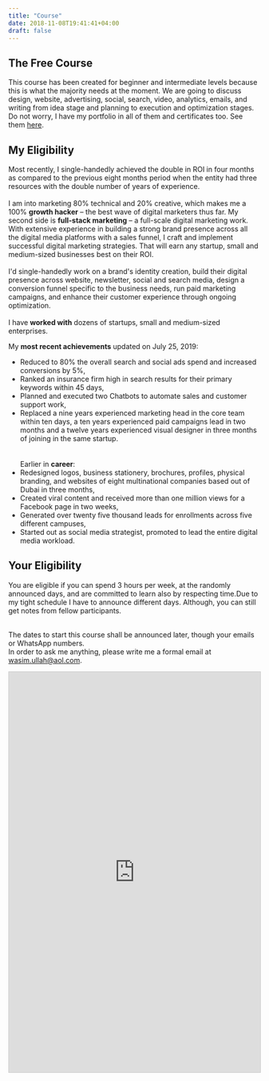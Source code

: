 ```yaml
---
title: "Course"
date: 2018-11-08T19:41:41+04:00
draft: false
---
```

<h2>The Free Course</h2>
This course has been created for beginner and intermediate levels because this is what the majority needs at the moment. We are going to discuss design, website, advertising, social, search, video, analytics, emails, and writing from idea stage and planning to execution and optimization stages. Do not worry, I have my portfolio in all of them and certificates too. See them <a href="https://wasim.co/work/">here</a>.<br>

<h2>My Eligibility</h2>
Most recently, I single-handedly achieved the double in ROI in four months as compared to the previous eight months period when the entity had three resources with the double number of years of experience.<br><br>
    I am into marketing 80% technical and 20% creative, which makes me a 100% <b>growth hacker</b> – the best wave of digital marketers thus far. My second side is <b>full-stack marketing</b> – a full-scale digital marketing work. With extensive experience in building a strong brand presence across all the digital media platforms with a sales funnel, I craft and implement successful digital marketing strategies. That will earn any startup, small and medium-sized businesses best on their ROI.</a><br><br>
        I'd single-handedly work on a brand's identity creation, build their digital presence across website, newsletter, social and search media, design a conversion funnel specific to the business needs, run paid marketing campaigns, and enhance their customer experience through ongoing optimization.<br><br>
I have <b>worked with</b> dozens of startups, small and medium-sized enterprises.<br>

My <b>most recent achievements</b> updated on July 25, 2019:<br>
- Reduced to 80% the overall search and social ads spend and increased conversions by 5%,<br>
- Ranked an insurance firm high in search results for their primary keywords within 45 days,<br>
- Planned and executed two Chatbots to automate sales and customer support work,<br>
- Replaced a nine years experienced marketing head in the core team within ten days, a ten years experienced paid campaigns lead in two months and a twelve years experienced visual designer in three months of joining in the same startup.<br>
<br><br>
Earlier in <b>career</b>:<br>
- Redesigned logos, business stationery, brochures, profiles, physical branding, and websites of eight multinational companies based out of Dubai in three months,<br>
- Created viral content and received more than one million views for a Facebook page in two weeks,<br>
- Generated over twenty five thousand leads for enrollments across five different campuses,<br>
- Started out as social media strategist, promoted to lead the entire digital media workload.<br>

<h2>Your Eligibility</h2>
You are eligible if you can spend 3 hours per week, at the randomly announced days, and are committed to learn also by respecting time.Due to my tight schedule I have to announce different days. Although, you can still get notes from fellow participants.<br><br>


The dates to start this course shall be announced later, though your emails or WhatsApp numbers.<br>
In order to ask me anything, please write me a formal email at wasim.ullah@aol.com.<br>

<iframe class="airtable-embed" src="https://airtable.com/embed/shrY6346NvISihPvR?backgroundColor=green" frameborder="0" onmousewheel="" width="100%" height="800" style="background: transparent; border: 1px solid #ccc;"></iframe>
